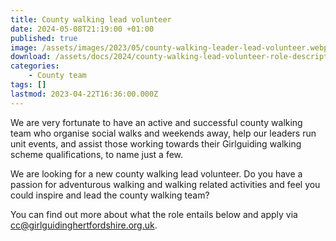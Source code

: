 ```yaml
---
title: County walking lead volunteer
date: 2024-05-08T21:19:00 +01:00
published: true
image: /assets/images/2023/05/county-walking-leader-lead-volunteer.webp
download: /assets/docs/2024/county-walking-lead-volunteer-role-description-april2024.pdf
categories: 
    - County team
tags: []
lastmod: 2023-04-22T16:36:00.000Z
---
```

We are very fortunate to have an active and successful county walking team who organise social walks and weekends away, help our leaders run unit events, and assist those working towards their Girlguiding walking scheme qualifications, to name just a few.

We are looking for a new county walking lead volunteer.  Do you have a passion for adventurous walking and walking related activities and feel you could inspire and lead the county walking team?

You can find out more about what the role entails below and apply via <cc@girlguidinghertfordshire.org.uk>.
